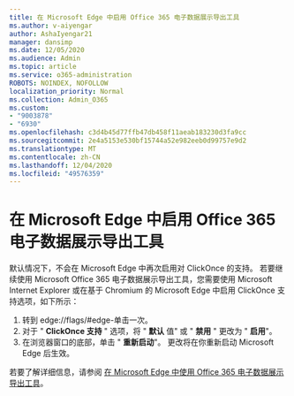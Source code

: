 ```yaml
---
title: 在 Microsoft Edge 中启用 Office 365 电子数据展示导出工具
ms.author: v-aiyengar
author: AshaIyengar21
manager: dansimp
ms.date: 12/05/2020
ms.audience: Admin
ms.topic: article
ms.service: o365-administration
ROBOTS: NOINDEX, NOFOLLOW
localization_priority: Normal
ms.collection: Admin_O365
ms.custom:
- "9003878"
- "6930"
ms.openlocfilehash: c3d4b45d77ffb47db458f11aeab183230d3fa9cc
ms.sourcegitcommit: 2e4a5153e530bf15744a52e982eeb0d99757e9d2
ms.translationtype: MT
ms.contentlocale: zh-CN
ms.lasthandoff: 12/04/2020
ms.locfileid: "49576359"
---
```

# <a name="enable-office-365-ediscovery-export-tool-in-microsoft-edge"></a>在 Microsoft Edge 中启用 Office 365 电子数据展示导出工具

默认情况下，不会在 Microsoft Edge 中再次启用对 ClickOnce 的支持。 若要继续使用 Microsoft Office 365 电子数据展示导出工具，您需要使用 Microsoft Internet Explorer 或在基于 Chromium 的 Microsoft Edge 中启用 ClickOnce 支持选项，如下所示：

1. 转到 edge://flags/#edge-单击一次。
1. 对于 " **ClickOnce 支持** " 选项，将 " **默认** 值" 或 " **禁用** " 更改为 " **启用**"。
1. 在浏览器窗口的底部，单击 " **重新启动**"。 更改将在你重新启动 Microsoft Edge 后生效。

若要了解详细信息，请参阅 [在 Microsoft Edge 中使用 Office 365 电子数据展示导出工具](https://go.microsoft.com/fwlink/?linkid=2111611)。
